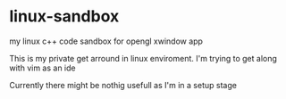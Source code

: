 # linux-sandbox
my linux c++ code sandbox for opengl xwindow app


This is my private get arround in linux enviroment.
I'm trying to get along with vim as an ide

Currently there might be nothig usefull as I'm in a setup stage
